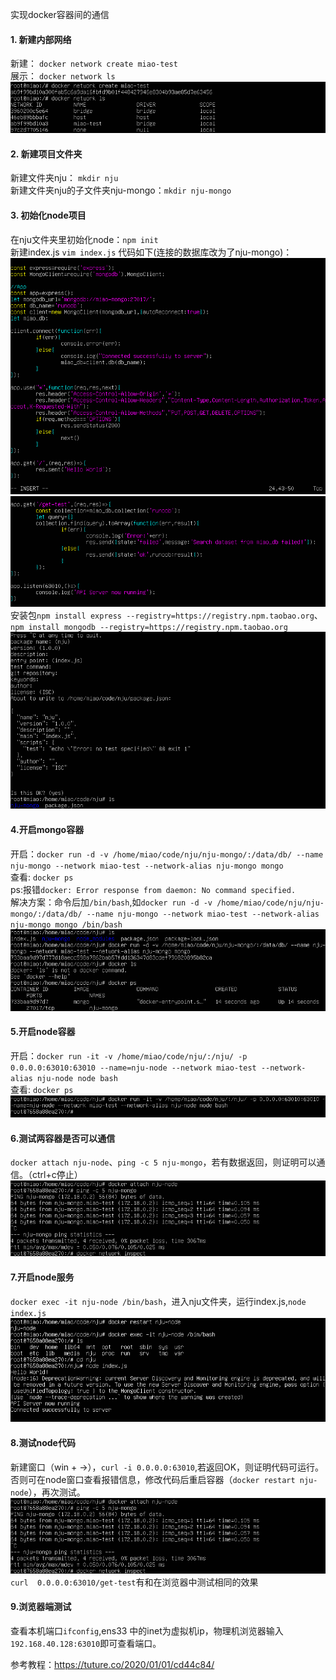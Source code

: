 实现docker容器间的通信
#### 1. 新建内部网络
新建： `docker network create miao-test`  
展示： `docker network ls`  
![docker network](../assets/Docker/network.png)
#### 2. 新建项目文件夹
新建文件夹nju： `mkdir nju`  
新建文件夹nju的子文件夹nju-mongo：`mkdir nju-mongo` 
#### 3. 初始化node项目
在nju文件夹里初始化node：`npm init`  
新建index.js `vim index.js` 代码如下(连接的数据库改为了nju-mongo)：   
![index.js 1](../assets/Docker/server-1.png)
![index.js 2](../assets/Docker/server-2.png)  
安装包`npm install express --registry=https://registry.npm.taobao.org`、`npm install mongodb --registry=https://registry.npm.taobao.org`  
![npm install](../assets/Docker/npm-install.png)
#### 4.开启mongo容器
开启：`docker run -d -v /home/miao/code/nju/nju-mongo/:/data/db/ --name nju-mongo --network miao-test --network-alias nju-mongo mongo`  
查看: `docker ps`  
ps:报错`docker: Error response from daemon: No command specified.`  
解决方案：命令后加`/bin/bash`,如`docker run -d -v /home/miao/code/nju/nju-mongo/:/data/db/ --name nju-mongo --network miao-test --network-alias nju-mongo mongo /bin/bash`
![mongo network](../assets/Docker/mongo-network.png)
#### 5.开启node容器
开启：`docker run -it -v /home/miao/code/nju/:/nju/ -p 0.0.0.0:63010:63010 --name=nju-node --network miao-test --network-alias nju-node node bash`  
查看: `docker ps`  
![node network](../assets/Docker/node-network.png)
#### 6.测试两容器是否可以通信
`docker attach nju-node`、`ping -c 5 nju-mongo`，若有数据返回，则证明可以通信。（ctrl+c停止）
![node attach mongo](../assets/Docker/node-mongo.png)
#### 7.开启node服务
`docker exec -it nju-node /bin/bash`，进入nju文件夹，运行index.js,`node index.js`
![node start](../assets/Docker/node-start.png)
#### 8.测试node代码
新建窗口（win + →），`curl -i 0.0.0.0:63010`,若返回OK，则证明代码可运行。否则可在node窗口查看报错信息，修改代码后重启容器（`docker restart nju-node`），再次测试。
![node attach mongo](../assets/Docker/node-mongo.png)  
`curl  0.0.0.0:63010/get-test`有和在浏览器中测试相同的效果
#### 9.浏览器端测试
查看本机端口`ifconfig`,ens33 中的inet为虚拟机ip，物理机浏览器输入`192.168.40.128:63010`即可查看端口。  

参考教程：https://tuture.co/2020/01/01/cd44c84/
